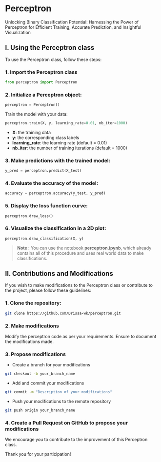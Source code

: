 
# Perceptron

Unlocking Binary Classification Potential: Harnessing the Power of Perceptron for Efficient Training, Accurate Prediction, and Insightful Visualization

## I. Using the Perceptron class

To use the Perceptron class, follow these steps:

### 1. Import the Perceptron class

```python
from perceptron import Perceptron
```

### 2. Initialize a Perceptron object:

```python
perceptron = Perceptron()
```

Train the model with your data:

```python
perceptron.train(X, y, learning_rate=0.01, nb_iter=1000)
```

* **X**: the training data
* **y**: the corresponding class labels
* **learning_rate**: the learning rate (default = 0.01)
* **nb_iter**: the number of training iterations (default = 1000)

### 3. Make predictions with the trained model:

```python
y_pred = perceptron.predict(X_test)
```

### 4. Evaluate the accuracy of the model:

```python
accuracy = perceptron.accuracy(y_test, y_pred)
```

### 5. Display the loss function curve:

```python
perceptron.draw_loss()
```

### 6. Visualize the classification in a 2D plot:

```python
perceptron.draw_classification(X, y)
```

> **Note :** You can use the notebook **perceptron.ipynb**, which already contains all of this procedure and uses real world data to make classifications.

## II. Contributions and Modifications
If you wish to make modifications to the Perceptron class or contribute to the project, please follow these guidelines:

### 1. Clone the repository:

```bash
git clone https://github.com/Drissa-wk/perceptron.git
```

### 2. Make modifications

Modify the perceptron code as per your requirements.
Ensure to document the modifications made.

### 3. Propose modifications

* Create a branch for your modifications
 ```bash
git checkout -b your_branch_name
```

* Add and commit your modifications
```bash
git commit -m "Description of your modifications"
```

* Push your modifications to the remote repository
```bash
git push origin your_branch_name
```

### 4. Create a Pull Request on GitHub to propose your modifications

We encourage you to contribute to the improvement of this Perceptron class. 

Thank you for your participation!

